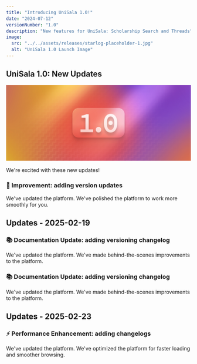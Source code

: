```yaml
---
title: "Introducing UniSala 1.0!"
date: "2024-07-12"
versionNumber: "1.0"
description: "New features for UniSala: Scholarship Search and Threads"
image:
  src: "../../assets/releases/starlog-placeholder-1.jpg"
  alt: "UniSala 1.0 Launch Image"
---
```


## UniSala 1.0: New Updates

![UniSala 1.0 Release](../../assets/releases/starlog-placeholder-1.jpg)

We're excited with these new updates!
 

 

### 🐛 Improvement: adding version updates
We've updated the platform. We've polished the platform to work more smoothly for you.
 
## Updates - 2025-02-19


### 📚 Documentation Update: adding versioning changelog
We've updated the platform. We've made behind-the-scenes improvements to the platform.

### 📚 Documentation Update: adding versioning changelog
We've updated the platform. We've made behind-the-scenes improvements to the platform.


## Updates - 2025-02-23

### ⚡ Performance Enhancement: adding changelogs
We've updated the platform. We've optimized the platform for faster loading and smoother browsing.

